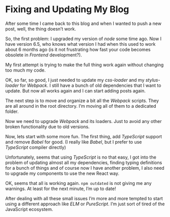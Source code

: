 Fixing and Updating My Blog
===========================

After some time I came back to this blog and when I wanted to push a new post, well, the thing doesn’t work.

So, the first problem: I upgraded my version of _node_ some time ago. Now I have version 6.5, who knows what version I had when this used to work about 6 months ago (is it not frustrating how fast your code becomes obsolete in _Frontend_ development?).

My first attempt is trying to make the full thing work again without changing too much my code.

OK, so far, so good, I just needed to update my _css-loader_ and my _stylus-loader_ for _Webpack_. I still have a bunch of old dependencies that I want to update. But now all works again and I can start adding posts again.

The next step is to move and organize a bit all the _Webpack_ scripts. They are all around in the root directory. I’m moving all of them to a dedicated folder.

Now we need to upgrade _Webpack_ and its loaders. Just to avoid any other broken functionality due to old versions.

Now, lets start with some more fun. The first thing, add _TypeScript_ support and remove _Babel_ for good. (I really like _Babel_, but I prefer to use _TypeScript_ compiler directly)

Unfortunately, seems that using _TypeScript_ is no that easy, I got into the problem of updating almost all my dependencies, finding typing definitions for a bunch of things and of course now I have another problem, I also need to upgrade my components to use the new React way.

OK, seems that all is working again. `npm outdated` is not giving me any warnings. At least for the next minute, I’m up to date!

After dealing with all these small issues I’m more and more tempted to start using a different approach like _ELM_ or _PureScript_. I’m just sort of tired of the JavaScript ecosystem.
